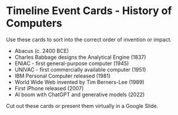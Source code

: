 # Timeline Event Cards - History of Computers

Use these cards to sort into the correct order of invention or impact.

- Abacus (c. 2400 BCE)
- Charles Babbage designs the Analytical Engine (1837)
- ENIAC - first general-purpose computer (1945)
- UNIVAC - first commercially available computer (1951)
- IBM Personal Computer released (1981)
- World Wide Web invented by Tim Berners-Lee (1989)
- First iPhone released (2007)
- AI boom with ChatGPT and generative models (2022)

Cut out these cards or present them virtually in a Google Slide.